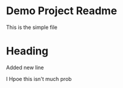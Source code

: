 # Demo Project Readme 

This is the simple file

# Heading

Added new line

I Hpoe this isn't much prob